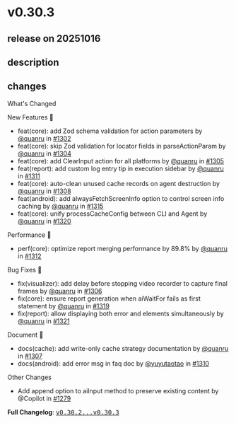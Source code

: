# v0.30.3

## release on 20251016
## description
## changes
What's Changed

New Features 🎉

* feat(core): add Zod schema validation for action parameters by <a class="user-mention notranslate" data-hovercard-type="user" data-hovercard-url="/users/quanru/hovercard" data-octo-click="hovercard-link-click" data-octo-dimensions="link_type:self" href="https://github.com/quanru">@quanru</a> in <a class="issue-link js-issue-link" data-error-text="Failed to load title" data-id="3505064061" data-permission-text="Title is private" data-url="https://github.com/web-infra-dev/midscene/issues/1302" data-hovercard-type="pull_request" data-hovercard-url="/web-infra-dev/midscene/pull/1302/hovercard" href="https://github.com/web-infra-dev/midscene/pull/1302">#1302</a>
* feat(core): skip Zod validation for locator fields in parseActionParam by <a class="user-mention notranslate" data-hovercard-type="user" data-hovercard-url="/users/quanru/hovercard" data-octo-click="hovercard-link-click" data-octo-dimensions="link_type:self" href="https://github.com/quanru">@quanru</a> in <a class="issue-link js-issue-link" data-error-text="Failed to load title" data-id="3505391100" data-permission-text="Title is private" data-url="https://github.com/web-infra-dev/midscene/issues/1304" data-hovercard-type="pull_request" data-hovercard-url="/web-infra-dev/midscene/pull/1304/hovercard" href="https://github.com/web-infra-dev/midscene/pull/1304">#1304</a>
* feat(core): add ClearInput action for all platforms by <a class="user-mention notranslate" data-hovercard-type="user" data-hovercard-url="/users/quanru/hovercard" data-octo-click="hovercard-link-click" data-octo-dimensions="link_type:self" href="https://github.com/quanru">@quanru</a> in <a class="issue-link js-issue-link" data-error-text="Failed to load title" data-id="3505481262" data-permission-text="Title is private" data-url="https://github.com/web-infra-dev/midscene/issues/1305" data-hovercard-type="pull_request" data-hovercard-url="/web-infra-dev/midscene/pull/1305/hovercard" href="https://github.com/web-infra-dev/midscene/pull/1305">#1305</a>
* feat(report): add custom log entry tip in execution sidebar by <a class="user-mention notranslate" data-hovercard-type="user" data-hovercard-url="/users/quanru/hovercard" data-octo-click="hovercard-link-click" data-octo-dimensions="link_type:self" href="https://github.com/quanru">@quanru</a> in <a class="issue-link js-issue-link" data-error-text="Failed to load title" data-id="3512175007" data-permission-text="Title is private" data-url="https://github.com/web-infra-dev/midscene/issues/1311" data-hovercard-type="pull_request" data-hovercard-url="/web-infra-dev/midscene/pull/1311/hovercard" href="https://github.com/web-infra-dev/midscene/pull/1311">#1311</a>
* feat(core): auto-clean unused cache records on agent destruction by <a class="user-mention notranslate" data-hovercard-type="user" data-hovercard-url="/users/quanru/hovercard" data-octo-click="hovercard-link-click" data-octo-dimensions="link_type:self" href="https://github.com/quanru">@quanru</a> in <a class="issue-link js-issue-link" data-error-text="Failed to load title" data-id="3508483118" data-permission-text="Title is private" data-url="https://github.com/web-infra-dev/midscene/issues/1308" data-hovercard-type="pull_request" data-hovercard-url="/web-infra-dev/midscene/pull/1308/hovercard" href="https://github.com/web-infra-dev/midscene/pull/1308">#1308</a>
* feat(android): add alwaysFetchScreenInfo option to control screen info caching by <a class="user-mention notranslate" data-hovercard-type="user" data-hovercard-url="/users/quanru/hovercard" data-octo-click="hovercard-link-click" data-octo-dimensions="link_type:self" href="https://github.com/quanru">@quanru</a> in <a class="issue-link js-issue-link" data-error-text="Failed to load title" data-id="3516194049" data-permission-text="Title is private" data-url="https://github.com/web-infra-dev/midscene/issues/1315" data-hovercard-type="pull_request" data-hovercard-url="/web-infra-dev/midscene/pull/1315/hovercard" href="https://github.com/web-infra-dev/midscene/pull/1315">#1315</a>
* feat(core): unify processCacheConfig between CLI and Agent by <a class="user-mention notranslate" data-hovercard-type="user" data-hovercard-url="/users/quanru/hovercard" data-octo-click="hovercard-link-click" data-octo-dimensions="link_type:self" href="https://github.com/quanru">@quanru</a> in <a class="issue-link js-issue-link" data-error-text="Failed to load title" data-id="3517112851" data-permission-text="Title is private" data-url="https://github.com/web-infra-dev/midscene/issues/1320" data-hovercard-type="pull_request" data-hovercard-url="/web-infra-dev/midscene/pull/1320/hovercard" href="https://github.com/web-infra-dev/midscene/pull/1320">#1320</a>

Performance 🚀

* perf(core): optimize report merging performance by 89.8% by <a class="user-mention notranslate" data-hovercard-type="user" data-hovercard-url="/users/quanru/hovercard" data-octo-click="hovercard-link-click" data-octo-dimensions="link_type:self" href="https://github.com/quanru">@quanru</a> in <a class="issue-link js-issue-link" data-error-text="Failed to load title" data-id="3512644560" data-permission-text="Title is private" data-url="https://github.com/web-infra-dev/midscene/issues/1312" data-hovercard-type="pull_request" data-hovercard-url="/web-infra-dev/midscene/pull/1312/hovercard" href="https://github.com/web-infra-dev/midscene/pull/1312">#1312</a>

Bug Fixes 🐞

* fix(visualizer): add delay before stopping video recorder to capture final frames by <a class="user-mention notranslate" data-hovercard-type="user" data-hovercard-url="/users/quanru/hovercard" data-octo-click="hovercard-link-click" data-octo-dimensions="link_type:self" href="https://github.com/quanru">@quanru</a> in <a class="issue-link js-issue-link" data-error-text="Failed to load title" data-id="3505559649" data-permission-text="Title is private" data-url="https://github.com/web-infra-dev/midscene/issues/1306" data-hovercard-type="pull_request" data-hovercard-url="/web-infra-dev/midscene/pull/1306/hovercard" href="https://github.com/web-infra-dev/midscene/pull/1306">#1306</a>
* fix(core): ensure report generation when aiWaitFor fails as first statement by <a class="user-mention notranslate" data-hovercard-type="user" data-hovercard-url="/users/quanru/hovercard" data-octo-click="hovercard-link-click" data-octo-dimensions="link_type:self" href="https://github.com/quanru">@quanru</a> in <a class="issue-link js-issue-link" data-error-text="Failed to load title" data-id="3517085437" data-permission-text="Title is private" data-url="https://github.com/web-infra-dev/midscene/issues/1319" data-hovercard-type="pull_request" data-hovercard-url="/web-infra-dev/midscene/pull/1319/hovercard" href="https://github.com/web-infra-dev/midscene/pull/1319">#1319</a>
* fix(report): allow displaying both error and elements simultaneously by <a class="user-mention notranslate" data-hovercard-type="user" data-hovercard-url="/users/quanru/hovercard" data-octo-click="hovercard-link-click" data-octo-dimensions="link_type:self" href="https://github.com/quanru">@quanru</a> in <a class="issue-link js-issue-link" data-error-text="Failed to load title" data-id="3517587401" data-permission-text="Title is private" data-url="https://github.com/web-infra-dev/midscene/issues/1321" data-hovercard-type="pull_request" data-hovercard-url="/web-infra-dev/midscene/pull/1321/hovercard" href="https://github.com/web-infra-dev/midscene/pull/1321">#1321</a>

Document 📖

* docs(cache): add write-only cache strategy documentation by <a class="user-mention notranslate" data-hovercard-type="user" data-hovercard-url="/users/quanru/hovercard" data-octo-click="hovercard-link-click" data-octo-dimensions="link_type:self" href="https://github.com/quanru">@quanru</a> in <a class="issue-link js-issue-link" data-error-text="Failed to load title" data-id="3508353589" data-permission-text="Title is private" data-url="https://github.com/web-infra-dev/midscene/issues/1307" data-hovercard-type="pull_request" data-hovercard-url="/web-infra-dev/midscene/pull/1307/hovercard" href="https://github.com/web-infra-dev/midscene/pull/1307">#1307</a>
* docs(android): add error msg in faq doc by <a class="user-mention notranslate" data-hovercard-type="user" data-hovercard-url="/users/yuyutaotao/hovercard" data-octo-click="hovercard-link-click" data-octo-dimensions="link_type:self" href="https://github.com/yuyutaotao">@yuyutaotao</a> in <a class="issue-link js-issue-link" data-error-text="Failed to load title" data-id="3509793602" data-permission-text="Title is private" data-url="https://github.com/web-infra-dev/midscene/issues/1310" data-hovercard-type="pull_request" data-hovercard-url="/web-infra-dev/midscene/pull/1310/hovercard" href="https://github.com/web-infra-dev/midscene/pull/1310">#1310</a>

Other Changes

* Add append option to aiInput method to preserve existing content by @Copilot in <a class="issue-link js-issue-link" data-error-text="Failed to load title" data-id="3497484442" data-permission-text="Title is private" data-url="https://github.com/web-infra-dev/midscene/issues/1279" data-hovercard-type="pull_request" data-hovercard-url="/web-infra-dev/midscene/pull/1279/hovercard" href="https://github.com/web-infra-dev/midscene/pull/1279">#1279</a>

<strong>Full Changelog</strong>: <a class="commit-link" href="https://github.com/web-infra-dev/midscene/compare/v0.30.2...v0.30.3"><tt>v0.30.2...v0.30.3</tt></a>

